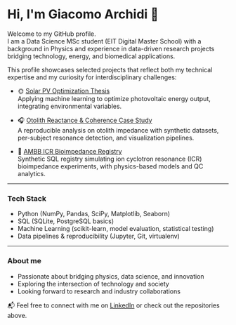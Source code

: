 # Hi, I'm Giacomo Archidi 👋

Welcome to my GitHub profile.  
I am a Data Science MSc student (EIT Digital Master School) with a background in Physics and experience in data-driven research projects bridging technology, energy, and biomedical applications.  

This profile showcases selected projects that reflect both my technical expertise and my curiosity for interdisciplinary challenges:

- 🌞 [Solar PV Optimization Thesis](https://github.com/giacomoarchidi/solar-pv-optimization-thesis)  
  Applying machine learning to optimize photovoltaic energy output, integrating environmental variables.

- 🎧 [Otolith Reactance & Coherence Case Study](https://github.com/giacomoarchidi/otolith-reactance-coherence-case-study)  
  A reproducible analysis on otolith impedance with synthetic datasets, per-subject resonance detection, and visualization pipelines.

- 🧪 [AMBB ICR Bioimpedance Registry](https://github.com/giacomoarchidi/ambb-icr-bioimpedance-registry)  
  Synthetic SQL registry simulating ion cyclotron resonance (ICR) bioimpedance experiments, with physics-based models and QC analytics.

---

### Tech Stack
- Python (NumPy, Pandas, SciPy, Matplotlib, Seaborn)  
- SQL (SQLite, PostgreSQL basics)  
- Machine Learning (scikit-learn, model evaluation, statistical testing)  
- Data pipelines & reproducibility (Jupyter, Git, virtualenv)

---

### About me
- Passionate about bridging physics, data science, and innovation  
- Exploring the intersection of technology and society  
- Looking forward to research and industry collaborations  

📬 Feel free to connect with me on [LinkedIn]([https://www.linkedin.com/in/giacomo-archidi-3a223317a/]) or check out the repositories above.
